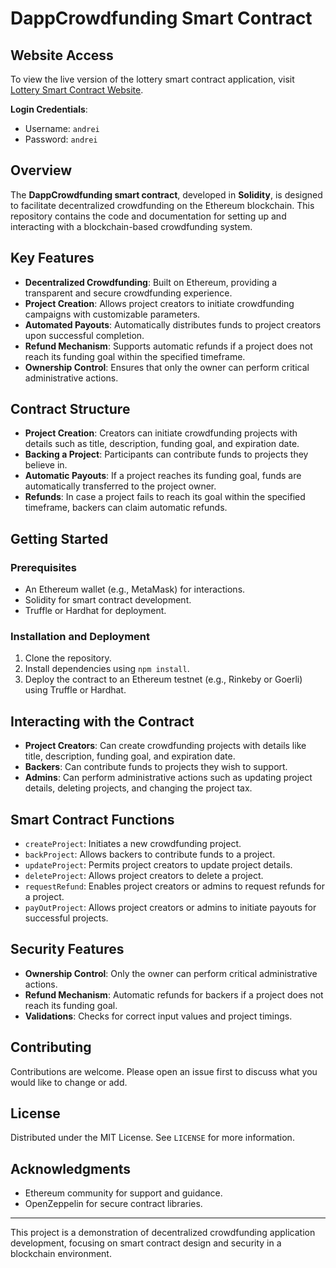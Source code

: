 # DappCrowdfunding Smart Contract

## Website Access
To view the live version of the lottery smart contract application, visit [Lottery Smart Contract Website](https://crowdfunding.andreidev.site/). 

**Login Credentials**:
- Username: `andrei`
- Password: `andrei`

## Overview

The **DappCrowdfunding smart contract**, developed in **Solidity**, is designed to facilitate decentralized crowdfunding on the Ethereum blockchain. This repository contains the code and documentation for setting up and interacting with a blockchain-based crowdfunding system.

## Key Features

- **Decentralized Crowdfunding**: Built on Ethereum, providing a transparent and secure crowdfunding experience.
- **Project Creation**: Allows project creators to initiate crowdfunding campaigns with customizable parameters.
- **Automated Payouts**: Automatically distributes funds to project creators upon successful completion.
- **Refund Mechanism**: Supports automatic refunds if a project does not reach its funding goal within the specified timeframe.
- **Ownership Control**: Ensures that only the owner can perform critical administrative actions.

## Contract Structure

- **Project Creation**: Creators can initiate crowdfunding projects with details such as title, description, funding goal, and expiration date.
- **Backing a Project**: Participants can contribute funds to projects they believe in.
- **Automatic Payouts**: If a project reaches its funding goal, funds are automatically transferred to the project owner.
- **Refunds**: In case a project fails to reach its goal within the specified timeframe, backers can claim automatic refunds.

## Getting Started

### Prerequisites

- An Ethereum wallet (e.g., MetaMask) for interactions.
- Solidity for smart contract development.
- Truffle or Hardhat for deployment.

### Installation and Deployment

1. Clone the repository.
2. Install dependencies using `npm install`.
3. Deploy the contract to an Ethereum testnet (e.g., Rinkeby or Goerli) using Truffle or Hardhat.

## Interacting with the Contract

- **Project Creators**: Can create crowdfunding projects with details like title, description, funding goal, and expiration date.
- **Backers**: Can contribute funds to projects they wish to support.
- **Admins**: Can perform administrative actions such as updating project details, deleting projects, and changing the project tax.

## Smart Contract Functions

- `createProject`: Initiates a new crowdfunding project.
- `backProject`: Allows backers to contribute funds to a project.
- `updateProject`: Permits project creators to update project details.
- `deleteProject`: Allows project creators to delete a project.
- `requestRefund`: Enables project creators or admins to request refunds for a project.
- `payOutProject`: Allows project creators or admins to initiate payouts for successful projects.

## Security Features

- **Ownership Control**: Only the owner can perform critical administrative actions.
- **Refund Mechanism**: Automatic refunds for backers if a project does not reach its funding goal.
- **Validations**: Checks for correct input values and project timings.

## Contributing

Contributions are welcome. Please open an issue first to discuss what you would like to change or add.

## License

Distributed under the MIT License. See `LICENSE` for more information.

## Acknowledgments

- Ethereum community for support and guidance.
- OpenZeppelin for secure contract libraries.

---

This project is a demonstration of decentralized crowdfunding application development, focusing on smart contract design and security in a blockchain environment.


